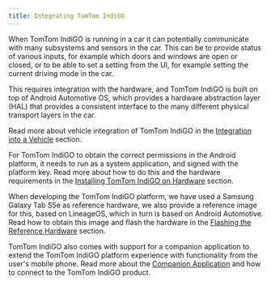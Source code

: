 ```yaml
---
title: Integrating TomTom IndiGO
---
```


When TomTom IndiGO is running in a car it can potentially communicate with many subsystems and 
sensors in the car. This can be to provide status of various inputs, for example which doors and 
windows are open or closed, or to be able to set a setting from the UI, for example setting the 
current driving mode in the car. 

This requires integration with the hardware, and TomTom IndiGO is built on top of Android Automotive 
OS, which provides a hardware abstraction layer (HAL) that provides a consistent interface to the 
many different physical transport layers in the car.

Read more about vehicle integration of TomTom IndiGO in the 
[Integration into a Vehicle](/tomtom-indigo/documentation/integrating-tomtom-indigo/integration-into-a-vehicle)
section.

For TomTom IndiGO to obtain the correct permissions in the Android platform, it needs to run as a 
system application, and signed with the platform key. Read more about how to do this and the 
hardware requirements in the 
[Installing TomTom IndiGO on Hardware](/tomtom-indigo/documentation/integrating-tomtom-indigo/installing-tomtom-indigo-on-hardware) 
section.

When developing the TomTom IndiGO platform, we have used a Samsung Galaxy Tab S5e as reference 
hardware, we also provide a reference image for this, based on LineageOS, which in turn is based on 
Android Automotive. Read how to obtain this image and flash the hardware in the 
[Flashing the Reference Hardware](/tomtom-indigo/documentation/integrating-tomtom-indigo/flashing-the-reference-hardware) 
section.

TomTom IndiGO also comes with support for a companion application to extend the TomTom IndiGO 
platform experience with functionality from the user's mobile phone. Read more about the 
[Companion Application](/tomtom-indigo/documentation/integrating-tomtom-indigo/companion-application) and how to 
connect to the TomTom IndiGO product.

